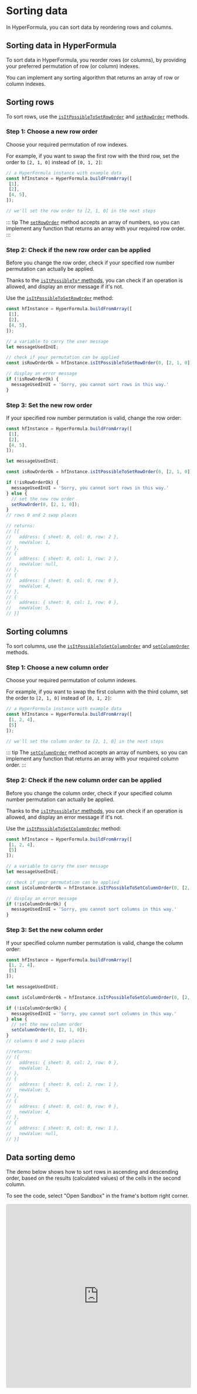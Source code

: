 # Sorting data

In HyperFormula, you can sort data by reordering rows and columns.

## Sorting data in HyperFormula

To sort data in HyperFormula, you reorder rows (or columns), by providing your preferred permutation of row (or column) indexes.

You can implement any sorting algorithm that returns an array of row or column indexes.

## Sorting rows

To sort rows, use the [`isItPossibleToSetRowOrder`](../api/classes/hyperformula.md#isitpossibletosetroworder) and [`setRowOrder`](../api/classes/hyperformula.md#setroworder) methods.

### Step 1: Choose a new row order
Choose your required permutation of row indexes. 

For example, if you want to swap the first row with the third row, set the order to `[2, 1, 0]` instead of `[0, 1, 2]`:

```js
// a HyperFormula instance with example data
const hfInstance = HyperFormula.buildFromArray([
 [1],
 [2],
 [4, 5],
]);

// we'll set the row order to [2, 1, 0] in the next steps
```

::: tip
The [`setRowOrder`](../api/classes/hyperformula.md#setroworder) method accepts an array of numbers, so you can implement any function that returns an array with your required row order.
:::

### Step 2: Check if the new row order can be applied

Before you change the row order, check if your specified row number permutation can actually be applied.

Thanks to the [`isItPossibleTo*` methods](basic-operations.md#isitpossibleto-methods), you can check if an operation is allowed, and display an error message if it's not.

Use the [`isItPossibleToSetRowOrder`](../api/classes/hyperformula.md#isitpossibletosetroworder) method:

```js
const hfInstance = HyperFormula.buildFromArray([
 [1],
 [2],
 [4, 5],
]);

// a variable to carry the user message
let messageUsedInUI;

// check if your permutation can be applied
const isRowOrderOk = hfInstance.isItPossibleToSetRowOrder(0, [2, 1, 0]);

// display an error message
if (!isRowOrderOk) {
  messageUsedInUI = 'Sorry, you cannot sort rows in this way.'
}
```

### Step 3: Set the new row order

If your specified row number permutation is valid, change the row order:

```js
const hfInstance = HyperFormula.buildFromArray([
 [1],
 [2],
 [4, 5],
]);

let messageUsedInUI;

const isRowOrderOk = hfInstance.isItPossibleToSetRowOrder(0, [2, 1, 0]);

if (!isRowOrderOk) {
  messageUsedInUI = 'Sorry, you cannot sort rows in this way.'
} else {
  // set the new row order
  setRowOrder(0, [2, 1, 0]);
}
// rows 0 and 2 swap places

// returns:
// [{
//   address: { sheet: 0, col: 0, row: 2 },
//   newValue: 1,
// },
// {
//   address: { sheet: 0, col: 1, row: 2 },
//   newValue: null,
// },
// {
//   address: { sheet: 0, col: 0, row: 0 },
//   newValue: 4,
// },
// {
//   address: { sheet: 0, col: 1, row: 0 },
//   newValue: 5,
// }]
```

## Sorting columns

To sort columns, use the [`isItPossibleToSetColumnOrder`](../api/classes/hyperformula.md#isitpossibletosetcolumnorder) and [`setColumnOrder`](../api/classes/hyperformula.md#setcolumnorder) methods.

### Step 1: Choose a new column order
Choose your required permutation of column indexes.

For example, if you want to swap the first column with the third column, set the order to `[2, 1, 0]` instead of `[0, 1, 2]`:

```js
// a HyperFormula instance with example data
const hfInstance = HyperFormula.buildFromArray([
 [1, 2, 4],
 [5]
]);

// we'll set the column order to [2, 1, 0] in the next steps
```

::: tip
The [`setColumnOrder`](../api/classes/hyperformula.md#setcolumnorder) method accepts an array of numbers, so you can implement any function that returns an array with your required column order.
:::

### Step 2: Check if the new column order can be applied

Before you change the column order, check if your specified column number permutation can actually be applied.

Thanks to the [`isItPossibleTo*` methods](basic-operations.md#isitpossibleto-methods), you can check if an operation is allowed, and display an error message if it's not.

Use the [`isItPossibleToSetColumnOrder`](../api/classes/hyperformula.md#isitpossibletosetcolumnorder) method:

```js
const hfInstance = HyperFormula.buildFromArray([
 [1, 2, 4],
 [5]
]);

// a variable to carry the user message
let messageUsedInUI;

// check if your permutation can be applied
const isColumnOrderOk = hfInstance.isItPossibleToSetColumnOrder(0, [2, 1, 0]);

// display an error message
if (!isColumnOrderOk) {
  messageUsedInUI = 'Sorry, you cannot sort columns in this way.'
}
```

### Step 3: Set the new column order

If your specified column number permutation is valid, change the column order:

```js
const hfInstance = HyperFormula.buildFromArray([
 [1, 2, 4],
 [5]
]);

let messageUsedInUI;

const isColumnOrderOk = hfInstance.isItPossibleToSetColumnOrder(0, [2, 1, 0]);

if (!isColumnOrderOk) {
  messageUsedInUI = 'Sorry, you cannot sort columns in this way.'
} else {
  // set the new column order
  setColumnOrder(0, [2, 1, 0]);
}
// columns 0 and 2 swap places

//returns:
// [{
//   address: { sheet: 0, col: 2, row: 0 },
//   newValue: 1,
// },
// {
//   address: { sheet: 0, col: 2, row: 1 },
//   newValue: 5,
// },
// {
//   address: { sheet: 0, col: 0, row: 0 },
//   newValue: 4,
// },
// {
//   address: { sheet: 0, col: 0, row: 1 },
//   newValue: null,
// }]
```

## Data sorting demo

The demo below shows how to sort rows in ascending and descending order, based on the results (calculated values) of the cells in the second column.

To see the code, select "Open Sandbox" in the frame's bottom right corner.

<iframe
     src="https://codesandbox.io/embed/github/handsontable/hyperformula-demos/tree/1.3.x/sorting?autoresize=1&fontsize=11&hidenavigation=1&theme=light&view=preview"
     style="width:100%; height:500px; border:0; border-radius: 4px; overflow:hidden;"
     title="handsontable/hyperformula-demos: sorting"
     allow="accelerometer; ambient-light-sensor; camera; encrypted-media; geolocation; gyroscope; hid; microphone; midi; payment; usb; vr; xr-spatial-tracking"
     sandbox="allow-autoplay allow-forms allow-modals allow-popups allow-presentation allow-same-origin allow-scripts"
   ></iframe>

